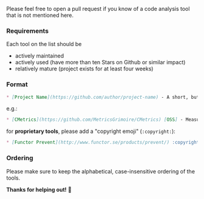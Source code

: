 Please feel free to open a pull request if you know of a code analysis tool that is not mentioned here.  

### Requirements

Each tool on the list should be 
* actively maintained
* actively used (have more than ten Stars on Github or similar impact)
* relatively mature (project exists for at least four weeks)

### Format

```Markdown
* [Project Name](https://github.com/author/project-name) - A short, but meaningful description. Maximum two lines long.
```
e.g.:

```Markdown
* [CMetrics](https://github.com/MetricsGrimoire/CMetrics) [OSS] - Measures size and complexity for C files
```

for **proprietary tools**, please add a "copyright emoji" (`:copyright:`):  

```Markdown
* [Functor Prevent](http://www.functor.se/products/prevent/) :copyright: - Static code analysis for C code.
```

### Ordering

Please make sure to keep the alphabetical, case-insensitive ordering of the
tools.


**Thanks for helping out!** :tada:
